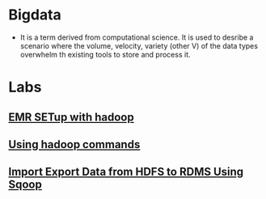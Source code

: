 # Bigdata 
* It is a term derived from computational science. It is used to desribe a scenario where the volume, velocity, variety (other V) of the data types overwhelm th existing tools to store and process it.

# Labs

## [EMR SETup with hadoop](https://github.com/dhagesharayu/Bigdatalab/blob/master/EMRSetup%20with%20Hadoop.md)

## [Using hadoop commands](https://github.com/dhagesharayu/Bigdatalab/blob/master/Day1.md)

## [Import Export Data from HDFS to RDMS Using Sqoop](https://github.com/dhagesharayu/Bigdatalab/blob/master/lab2.md)
